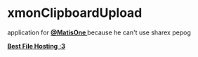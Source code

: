 # xmonClipboardUpload
application for <a href="https://github.com/MatisOne"> <b> @MatisOne </b></a> because he can't use sharex pepog

<a href="https://i.xmon.eu.org/"><b>Best File Hosting ;3</b></a>
